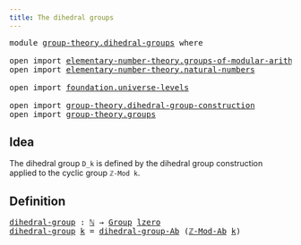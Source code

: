 ```yaml
---
title: The dihedral groups
---
```


<pre class="Agda"><a id="45" class="Keyword">module</a> <a id="52" href="group-theory.dihedral-groups.html" class="Module">group-theory.dihedral-groups</a> <a id="81" class="Keyword">where</a>

<a id="88" class="Keyword">open</a> <a id="93" class="Keyword">import</a> <a id="100" href="elementary-number-theory.groups-of-modular-arithmetic.html" class="Module">elementary-number-theory.groups-of-modular-arithmetic</a>
<a id="154" class="Keyword">open</a> <a id="159" class="Keyword">import</a> <a id="166" href="elementary-number-theory.natural-numbers.html" class="Module">elementary-number-theory.natural-numbers</a>

<a id="208" class="Keyword">open</a> <a id="213" class="Keyword">import</a> <a id="220" href="foundation.universe-levels.html" class="Module">foundation.universe-levels</a>

<a id="248" class="Keyword">open</a> <a id="253" class="Keyword">import</a> <a id="260" href="group-theory.dihedral-group-construction.html" class="Module">group-theory.dihedral-group-construction</a>
<a id="301" class="Keyword">open</a> <a id="306" class="Keyword">import</a> <a id="313" href="group-theory.groups.html" class="Module">group-theory.groups</a>
</pre>
## Idea

The dihedral group `D_k` is defined by the dihedral group construction applied to the cyclic group `ℤ-Mod k`.

## Definition

<pre class="Agda"><a id="dihedral-group"></a><a id="481" href="group-theory.dihedral-groups.html#481" class="Function">dihedral-group</a> <a id="496" class="Symbol">:</a> <a id="498" href="elementary-number-theory.natural-numbers.html#1548" class="Datatype">ℕ</a> <a id="500" class="Symbol">→</a> <a id="502" href="group-theory.groups.html#2650" class="Function">Group</a> <a id="508" href="Agda.Primitive.html#764" class="Primitive">lzero</a>
<a id="514" href="group-theory.dihedral-groups.html#481" class="Function">dihedral-group</a> <a id="529" href="group-theory.dihedral-groups.html#529" class="Bound">k</a> <a id="531" class="Symbol">=</a> <a id="533" href="group-theory.dihedral-group-construction.html#5214" class="Function">dihedral-group-Ab</a> <a id="551" class="Symbol">(</a><a id="552" href="elementary-number-theory.groups-of-modular-arithmetic.html#1524" class="Function">ℤ-Mod-Ab</a> <a id="561" href="group-theory.dihedral-groups.html#529" class="Bound">k</a><a id="562" class="Symbol">)</a>
</pre>